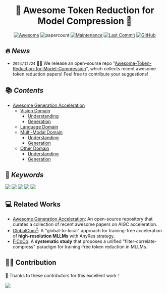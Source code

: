 <div align=center>

# 🔎 Awesome Token Reduction for Model Compression 🚀

[![Awesome](https://cdn.rawgit.com/sindresorhus/awesome/d7305f38d29fed78fa85652e3a63e154dd8e8829/media/badge.svg)](https://github.com/sindresorhus/awesome)
![papercount](https://img.shields.io/badge/paper_count-200+-pink)
[![Maintenance](https://img.shields.io/badge/maintained%3F-yes-green.svg)](https://github.com/Naereen/StrapDown.js/graphs/commit-activity)
[![Last Commit](https://img.shields.io/github/last-commit/xuyang-liu16/Awesome-Token-Reduction-for-Model-Compression.svg?style=flat&color=orange)](https://github.com/xuyang-liu16/Awesome-Token-Reduction-for-Model-Compression)
[![GitHub](https://img.shields.io/github/stars/xuyang-liu16/Awesome-Token-Reduction-for-Model-Compression.svg?style=social)](https://github.com/xuyang-liu16/Awesome-Token-Reduction-for-Model-Compression.git)  


</div>

## 🔥 <span id="head1"> *News* </span>

* `2024/12/24` 🤗🤗 We release an open-sourse repo "[Awesome-Token-Reduction-for-Model-Compression](https://github.com/xuyang-liu16/Awesome-Token-Reduction-for-Model-Compression)", which collects recent awesome token reduction papers! Feel free to contribute your suggestions!

## 📚 <span id="head1"> *Contents* </span>

- [Awesome Generation Acceleration](README.md)
    - [Vision Domain](https://github.com/xuyang-liu16/Awesome-Token-Reduction-for-Model-Compression/tree/main/Vision%20Domain)
        - [Understanding](https://github.com/xuyang-liu16/Awesome-Token-Reduction-for-Model-Compression/blob/main/Vision%20Domain/Understanding.md)
        - [Generation](https://github.com/xuyang-liu16/Awesome-Token-Reduction-for-Model-Compression/blob/main/Vision%20Domain/Generation.md)
    - [Language Domain](https://github.com/xuyang-liu16/Awesome-Token-Reduction-for-Model-Compression/blob/main/Language%20Domain/token-reduction-in-language-domain.md)
    - [Multi-Modal Domain](https://github.com/xuyang-liu16/Awesome-Token-Reduction-for-Model-Compression/tree/main/Multi-modal%20Domain)
        - [Understanding](https://github.com/xuyang-liu16/Awesome-Token-Reduction-for-Model-Compression/blob/main/Multi-modal%20Domain/Understanding.md)
        - [Generation](https://github.com/xuyang-liu16/Awesome-Token-Reduction-for-Model-Compression/blob/main/Multi-modal%20Domain/Generation.md)
    - [Other Domain](https://github.com/xuyang-liu16/Awesome-Token-Reduction-for-Model-Compression/tree/main/Other%20Domain)
        - [Understanding](https://github.com/xuyang-liu16/Awesome-Token-Reduction-for-Model-Compression/blob/main/Other%20Domain/Understanding.md)
        - [Generation](https://github.com/xuyang-liu16/Awesome-Token-Reduction-for-Model-Compression/blob/main/Other%20Domain/Generation.md)


## 💬 <span id="head1"> *Keywords* </span>
![](https://img.shields.io/badge/Method_Abbreviation-blue) ![](https://img.shields.io/badge/Downstream_Application-green)  ![](https://img.shields.io/badge/W./W.O._Training-brown) ![](https://img.shields.io/badge/Reduction_Criteria-purple) ![](https://img.shields.io/badge/Reduction_Mechanism-orange)

## 💻 Related Works

* [Awesome Generation Acceleration](https://github.com/xuyang-liu16/Awesome-Generation-Acceleration): An open-source repository that curates a collection of recent awesome papers on AIGC acceleration.
* [GlobalCom<sup>2</sup>](https://github.com/xuyang-liu16/GlobalCom2): A "global-to-local" approach for training-free acceleration of **high-resolution MLLMs** with AnyRes strategy.
* [FiCoCo](https://github.com/kawhiiiileo/FiCoCo): A **systematic study** that proposes a unified "filter-correlate-compress" paradigm for training-free token reduction in MLLMs.

## 🧑‍💻 Contribution

👏 Thanks to these contributors for this excellent work！

<a href="https://github.com/xuyang-liu16/Awesome-Token-Reduction-for-Model-Compression/graphs/contributors">
  <img src="https://contrib.rocks/image?repo=xuyang-liu16/Awesome-Token-Reduction-for-Model-Compression" />
</a>
